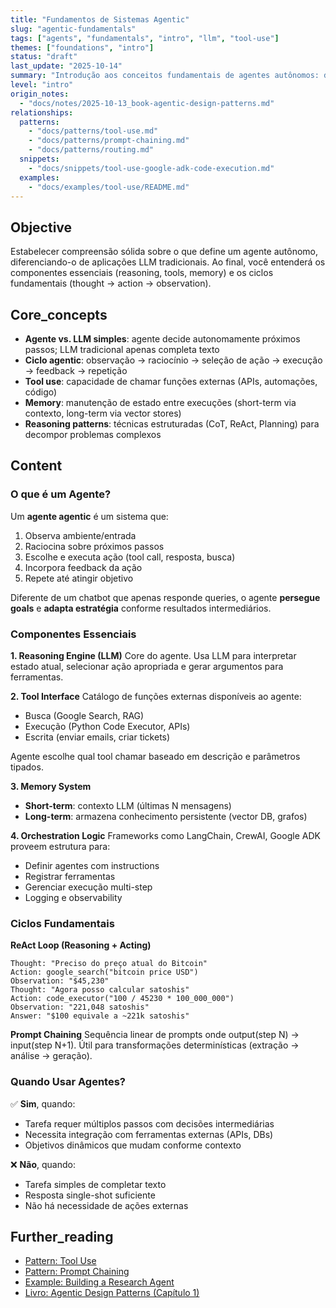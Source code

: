```yaml
---
title: "Fundamentos de Sistemas Agentic"
slug: "agentic-fundamentals"
tags: ["agents", "fundamentals", "intro", "llm", "tool-use"]
themes: ["foundations", "intro"]
status: "draft"
last_update: "2025-10-14"
summary: "Introdução aos conceitos fundamentais de agentes autônomos: definição, componentes essenciais e ciclos de execução."
level: "intro"
origin_notes:
  - "docs/notes/2025-10-13_book-agentic-design-patterns.md"
relationships:
  patterns:
    - "docs/patterns/tool-use.md"
    - "docs/patterns/prompt-chaining.md"
    - "docs/patterns/routing.md"
  snippets:
    - "docs/snippets/tool-use-google-adk-code-execution.md"
  examples:
    - "docs/examples/tool-use/README.md"
---
```


## Objective

Estabelecer compreensão sólida sobre o que define um agente autônomo, diferenciando-o de aplicações LLM tradicionais. Ao final, você entenderá os componentes essenciais (reasoning, tools, memory) e os ciclos fundamentais (thought → action → observation).

## Core_concepts

- **Agente vs. LLM simples**: agente decide autonomamente próximos passos; LLM tradicional apenas completa texto
- **Ciclo agentic**: observação → raciocínio → seleção de ação → execução → feedback → repetição
- **Tool use**: capacidade de chamar funções externas (APIs, automações, código)
- **Memory**: manutenção de estado entre execuções (short-term via contexto, long-term via vector stores)
- **Reasoning patterns**: técnicas estruturadas (CoT, ReAct, Planning) para decompor problemas complexos

## Content

### O que é um Agente?

Um **agente agentic** é um sistema que:
1. Observa ambiente/entrada
2. Raciocina sobre próximos passos
3. Escolhe e executa ação (tool call, resposta, busca)
4. Incorpora feedback da ação
5. Repete até atingir objetivo

Diferente de um chatbot que apenas responde queries, o agente **persegue goals** e **adapta estratégia** conforme resultados intermediários.

### Componentes Essenciais

**1. Reasoning Engine (LLM)**
Core do agente. Usa LLM para interpretar estado atual, selecionar ação apropriada e gerar argumentos para ferramentas.

**2. Tool Interface**
Catálogo de funções externas disponíveis ao agente:
- Busca (Google Search, RAG)
- Execução (Python Code Executor, APIs)
- Escrita (enviar emails, criar tickets)

Agente escolhe qual tool chamar baseado em descrição e parâmetros tipados.

**3. Memory System**
- **Short-term**: contexto LLM (últimas N mensagens)
- **Long-term**: armazena conhecimento persistente (vector DB, grafos)

**4. Orchestration Logic**
Frameworks como LangChain, CrewAI, Google ADK proveem estrutura para:
- Definir agentes com instructions
- Registrar ferramentas
- Gerenciar execução multi-step
- Logging e observability

### Ciclos Fundamentais

**ReAct Loop (Reasoning + Acting)**
```
Thought: "Preciso do preço atual do Bitcoin"
Action: google_search("bitcoin price USD")
Observation: "$45,230"
Thought: "Agora posso calcular satoshis"
Action: code_executor("100 / 45230 * 100_000_000")
Observation: "221,048 satoshis"
Answer: "$100 equivale a ~221k satoshis"
```

**Prompt Chaining**
Sequência linear de prompts onde output(step N) → input(step N+1). Útil para transformações determinísticas (extração → análise → geração).

### Quando Usar Agentes?

✅ **Sim**, quando:
- Tarefa requer múltiplos passos com decisões intermediárias
- Necessita integração com ferramentas externas (APIs, DBs)
- Objetivos dinâmicos que mudam conforme contexto

❌ **Não**, quando:
- Tarefa simples de completar texto
- Resposta single-shot suficiente
- Não há necessidade de ações externas

## Further_reading

- [Pattern: Tool Use](../../patterns/tool-use.md)
- [Pattern: Prompt Chaining](../../patterns/prompt-chaining.md)
- [Example: Building a Research Agent](../../examples/tool-use/README.md)
- [Livro: Agentic Design Patterns (Capítulo 1)](https://docs.google.com/document/d/1rsaK53T3Lg5KoGwvf8ukOUvbELRtH-V0LnOIFDxBryE/edit)
